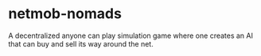 # netmob-nomads
A decentralized anyone can play simulation game where one creates an AI that can buy and sell its way around the net.
